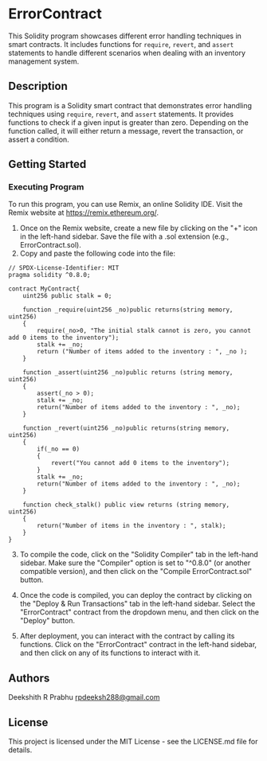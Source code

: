 # ErrorContract

This Solidity program showcases different error handling techniques in smart contracts. It includes functions for `require`, `revert`, and `assert` statements to handle different scenarios when dealing with an inventory management system.

## Description

This program is a Solidity smart contract that demonstrates error handling techniques using `require`, `revert`, and `assert` statements. It provides functions to check if a given input is greater than zero. Depending on the function called, it will either return a message, revert the transaction, or assert a condition.

## Getting Started

### Executing Program

To run this program, you can use Remix, an online Solidity IDE. Visit the Remix website at https://remix.ethereum.org/.

1. Once on the Remix website, create a new file by clicking on the "+" icon in the left-hand sidebar. Save the file with a .sol extension (e.g., ErrorContract.sol).
2. Copy and paste the following code into the file:

```solidity
// SPDX-License-Identifier: MIT
pragma solidity ^0.8.0;

contract MyContract{
    uint256 public stalk = 0;

    function _require(uint256 _no)public returns(string memory, uint256)
    {
        require(_no>0, "The initial stalk cannot is zero, you cannot add 0 items to the inventory");
        stalk += _no;
        return ("Number of items added to the inventory : ", _no );
    }

    function _assert(uint256 _no)public returns (string memory, uint256)
    {
        assert(_no > 0);
        stalk += _no;
        return("Number of items added to the inventory : ", _no);
    }

    function _revert(uint256 _no)public returns(string memory, uint256)
    {
        if(_no == 0)
        {
            revert("You cannot add 0 items to the inventory");
        }
        stalk += _no;
        return("Number of items added to the inventory : ", _no);
    }

    function check_stalk() public view returns (string memory, uint256)
    {
        return("Number of items in the inventory : ", stalk);
    }
}
```

3. To compile the code, click on the "Solidity Compiler" tab in the left-hand sidebar. Make sure the "Compiler" option is set to "^0.8.0" (or another compatible version), and then click on the "Compile ErrorContract.sol" button.

4. Once the code is compiled, you can deploy the contract by clicking on the "Deploy & Run Transactions" tab in the left-hand sidebar. Select the "ErrorContract" contract from the dropdown menu, and then click on the "Deploy" button.

5. After deployment, you can interact with the contract by calling its functions. Click on the "ErrorContract" contract in the left-hand sidebar, and then click on any of its functions to interact with it.

## Authors

Deekshith R Prabhu
rpdeeksh288@gmail.com

## License

This project is licensed under the MIT License - see the LICENSE.md file for details.

